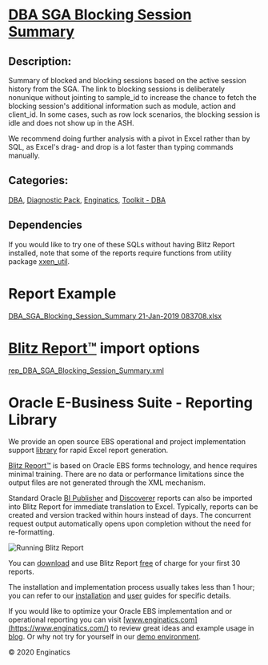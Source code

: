# [DBA SGA Blocking Session Summary](https://www.enginatics.com/reports/dba-sga-blocking-session-summary/)
## Description: 
Summary of blocked and blocking sessions based on the active session history from the SGA.
The link to blocking sessions is deliberately nonunique without jointing to sample_id to increase the chance to fetch the blocking session's additional information such as module, action and client_id.
In some cases, such as row lock scenarios, the blocking session is idle and does not show up in the ASH.

We recommend doing further analysis with a pivot in Excel rather than by SQL, as Excel's drag- and drop is a lot faster than typing commands manually.
## Categories: 
[DBA](https://www.enginatics.com/library/?pg=1&category[]=DBA), [Diagnostic Pack](https://www.enginatics.com/library/?pg=1&category[]=Diagnostic+Pack), [Enginatics](https://www.enginatics.com/library/?pg=1&category[]=Enginatics), [Toolkit - DBA](https://www.enginatics.com/library/?pg=1&category[]=Toolkit+-+DBA)
## Dependencies
If you would like to try one of these SQLs without having Blitz Report installed, note that some of the reports require functions from utility package [xxen_util](https://www.enginatics.com/xxen_util/true).
# Report Example
[DBA_SGA_Blocking_Session_Summary 21-Jan-2019 083708.xlsx](https://www.enginatics.com/example/dba-sga-blocking-session-summary/)
# [Blitz Report™](https://www.enginatics.com/blitz-report/) import options
[rep_DBA_SGA_Blocking_Session_Summary.xml](https://www.enginatics.com/xml/dba-sga-blocking-session-summary/)
# Oracle E-Business Suite - Reporting Library 
    
We provide an open source EBS operational and project implementation support [library](https://www.enginatics.com/library/) for rapid Excel report generation. 

[Blitz Report™](https://www.enginatics.com/blitz-report/) is based on Oracle EBS forms technology, and hence requires minimal training. There are no data or performance limitations since the output files are not generated through the XML mechanism. 

Standard Oracle [BI Publisher](https://www.enginatics.com/user-guide/#BI_Publisher) and [Discoverer](https://www.enginatics.com/blog/importing-discoverer-worksheets-into-blitz-report/) reports can also be imported into Blitz Report for immediate translation to Excel. Typically, reports can be created and version tracked within hours instead of days. The concurrent request output automatically opens upon completion without the need for re-formatting.

![Running Blitz Report](https://www.enginatics.com/wp-content/uploads/2018/01/Running-blitz-report.png) 

You can [download](https://www.enginatics.com/download/) and use Blitz Report [free](https://www.enginatics.com/pricing/) of charge for your first 30 reports.

The installation and implementation process usually takes less than 1 hour; you can refer to our [installation](https://www.enginatics.com/installation-guide/) and [user](https://www.enginatics.com/user-guide/) guides for specific details.

If you would like to optimize your Oracle EBS implementation and or operational reporting you can visit [www.enginatics.com](https://www.enginatics.com/) to review great ideas and example usage in [blog](https://www.enginatics.com/blog/). Or why not try for yourself in our [demo environment](http://demo.enginatics.com/).

© 2020 Enginatics